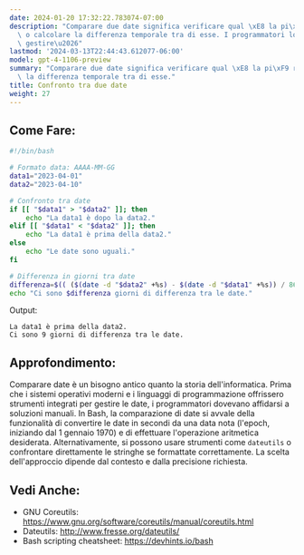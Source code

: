 ```yaml
---
date: 2024-01-20 17:32:22.783074-07:00
description: "Comparare due date significa verificare qual \xE8 la pi\xF9 recente\
  \ o calcolare la differenza temporale tra di esse. I programmatori lo fanno per\
  \ gestire\u2026"
lastmod: '2024-03-13T22:44:43.612077-06:00'
model: gpt-4-1106-preview
summary: "Comparare due date significa verificare qual \xE8 la pi\xF9 recente o calcolare\
  \ la differenza temporale tra di esse."
title: Confronto tra due date
weight: 27
---
```


## Come Fare:
```Bash
#!/bin/bash

# Formato data: AAAA-MM-GG
data1="2023-04-01"
data2="2023-04-10"

# Confronto tra date
if [[ "$data1" > "$data2" ]]; then
    echo "La data1 è dopo la data2."
elif [[ "$data1" < "$data2" ]]; then
    echo "La data1 è prima della data2."
else
    echo "Le date sono uguali."
fi

# Differenza in giorni tra date
differenza=$(( ($(date -d "$data2" +%s) - $(date -d "$data1" +%s)) / 86400 ))
echo "Ci sono $differenza giorni di differenza tra le date."
```
Output:
```
La data1 è prima della data2.
Ci sono 9 giorni di differenza tra le date.
```

## Approfondimento:
Comparare date è un bisogno antico quanto la storia dell'informatica. Prima che i sistemi operativi moderni e i linguaggi di programmazione offrissero strumenti integrati per gestire le date, i programmatori dovevano affidarsi a soluzioni manuali. In Bash, la comparazione di date si avvale della funzionalità di convertire le date in secondi da una data nota (l'epoch, iniziando dal 1 gennaio 1970) e di effettuare l'operazione aritmetica desiderata. Alternativamente, si possono usare strumenti come `dateutils` o confrontare direttamente le stringhe se formattate correttamente. La scelta dell'approccio dipende dal contesto e dalla precisione richiesta.

## Vedi Anche:
- GNU Coreutils: https://www.gnu.org/software/coreutils/manual/coreutils.html
- Dateutils: http://www.fresse.org/dateutils/
- Bash scripting cheatsheet: https://devhints.io/bash
